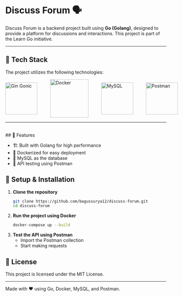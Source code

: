 # Discuss Forum 🗣️

Discuss Forum is a backend project built using **Go (Golang)**, designed to provide a platform for discussions and interactions. This project is part of the Learn Go initiative.

---

## 🚀 Tech Stack

The project utilizes the following technologies:

<div style="display: flex; align-items: center; gap: 40px;">
  <a href="https://gin-gonic.com/">
    <img width="100px" src="https://avatars.githubusercontent.com/u/7894478?v=4" alt="Gin Gonic"/>
  </a>
  <a href="https://docker.com/">
    <img width="120px" src="https://www.docker.com/app/uploads/2023/08/logo-guide-logos-1.svg" alt="Docker"/>
  </a>
  <a href="https://mysql.com/">
    <img width="100px" src="https://upload.wikimedia.org/wikipedia/en/thumb/d/dd/MySQL_logo.svg/1200px-MySQL_logo.svg.png" alt="MySQL"/>
  </a>
  <a href="https://postman.com/">
    <img width="100px" src="https://voyager.postman.com/logo/postman-logo-icon-orange.svg" alt="Postman"/>
  </a>
</div>

---
<br>
## 📌 Features

- 🏗 Built with Golang for high performance
- 🐳 Dockerized for easy deployment
- 💾 MySQL as the database
- 📡 API testing using Postman

## 🔧 Setup & Installation

1. **Clone the repository**
   ```sh
   git clone https://github.com/bagussurya12/discuss-forum.git
   cd discuss-forum
   ```
2. **Run the project using Docker**
   ```sh
   docker-compose up --build
   ```
3. **Test the API using Postman**
   - Import the Postman collection
   - Start making requests

## 📜 License

This project is licensed under the MIT License.

---

Made with ❤️ using Go, Docker, MySQL, and Postman.

